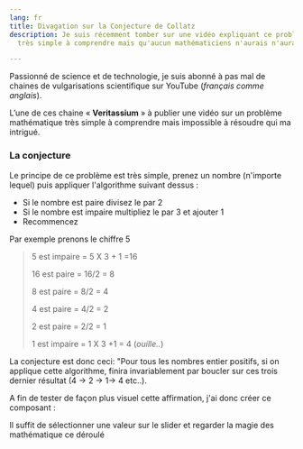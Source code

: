 ```yaml
---
lang: fr
title: Divagation sur la Conjecture de Collatz
description: Je suis récemment tomber sur une vidéo expliquant ce problème mathématique
  très simple à comprendre mais qu'aucun mathématiciens n'aurais n'aurais résolut.

---
```

Passionné de science et de technologie, je suis abonné à pas mal de chaines de vulgarisations scientifique sur YouTube (_français comme anglais_).

L’une de ces chaine « **Veritassium** » à publier une vidéo sur un problème mathématique très simple à comprendre mais impossible à résoudre qui ma intrigué.

### La conjecture

Le principe de ce problème est très simple, prenez un nombre (n'importe lequel) puis appliquer l'algorithme suivant dessus :

* Si le nombre est paire divisez le par 2
* Si le nombre est impaire multipliez le par 3 et ajouter 1
* Recommencez

Par exemple prenons le chiffre 5

> 5 est impaire = 5 X 3 + 1 =16
>
> 16 est paire = 16/2 = 8
>
> 8 est paire = 8/2 = 4
>
> 4 est paire = 4/2 = 2
>
> 2 est paire = 2/2 = 1
>
> 1 est impaire = 1 X 3 +1 = 4 (_ouille.._)

La conjecture est donc ceci: "Pour tous les nombres entier positifs, si on applique cette algorithme, finira invariablement par boucler sur ces trois dernier résultat (4 -> 2 -> 1-> 4 etc..).

A fin de tester de façon plus visuel cette affirmation, j'ai donc créer ce composant :

<projects-collatz-conjecture></projects-collatz-conjecture>

Il suffit de sélectionner une valeur sur le slider et regarder la magie des mathématique ce déroulé